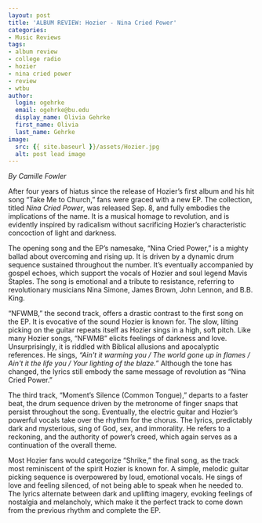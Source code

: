 ```yaml
---
layout: post
title: 'ALBUM REVIEW: Hozier - Nina Cried Power'
categories:
- Music Reviews
tags:
- album review
- college radio
- hozier
- nina cried power
- review
- wtbu
author:
  login: ogehrke
  email: ogehrke@bu.edu
  display_name: Olivia Gehrke
  first_name: Olivia
  last_name: Gehrke
image:
  src: {{ site.baseurl }}/assets/Hozier.jpg
  alt: post lead image
---
```


_By Camille Fowler_

After four years of hiatus since the release of Hozier’s first album and his hit song “Take Me to Church,” fans were graced with a new EP. The collection, titled _Nina Cried Power_, was released Sep. 8, and fully embodies the implications of the name. It is a musical homage to revolution, and is evidently inspired by radicalism without sacrificing Hozier’s characteristic concoction of light and darkness.

The opening song and the EP’s namesake, “Nina Cried Power,” is a mighty ballad about overcoming and rising up. It is driven by a dynamic drum sequence sustained throughout the number. It’s eventually accompanied by gospel echoes, which support the vocals of Hozier and soul legend Mavis Staples. The song is emotional and a tribute to resistance, referring to revolutionary musicians Nina Simone, James Brown, John Lennon, and B.B. King.

“NFWMB,” the second track, offers a drastic contrast to the first song on the EP. It is evocative of the sound Hozier is known for. The slow, lilting picking on the guitar repeats itself as Hozier sings in a high, soft pitch. Like many Hozier songs, “NFWMB” elicits feelings of darkness and love. Unsurprisingly, it is riddled with Biblical allusions and apocalyptic references. He sings, _“Ain't it warming you / The world gone up in flames / Ain't it the life you /_ _Your lighting of the blaze.”_ Although the tone has changed, the lyrics still embody the same message of revolution as “Nina Cried Power.”

The third track, “Moment’s Silence (Common Tongue),” departs to a faster beat, the drum sequence driven by the metronome of finger snaps that persist throughout the song. Eventually, the electric guitar and Hozier’s powerful vocals take over the rhythm for the chorus. The lyrics, predictably dark and mysterious, sing of God, sex, and immorality. He refers to a reckoning, and the authority of power’s creed, which again serves as a continuation of the overall theme.

Most Hozier fans would categorize “Shrike,” the final song, as the track most reminiscent of the spirit Hozier is known for. A simple, melodic guitar picking sequence is overpowered by loud, emotional vocals. He sings of love and feeling silenced, of not being able to speak when he needed to. The lyrics alternate between dark and uplifting imagery, evoking feelings of nostalgia and melancholy, which make it the perfect track to come down from the previous rhythm and complete the EP.